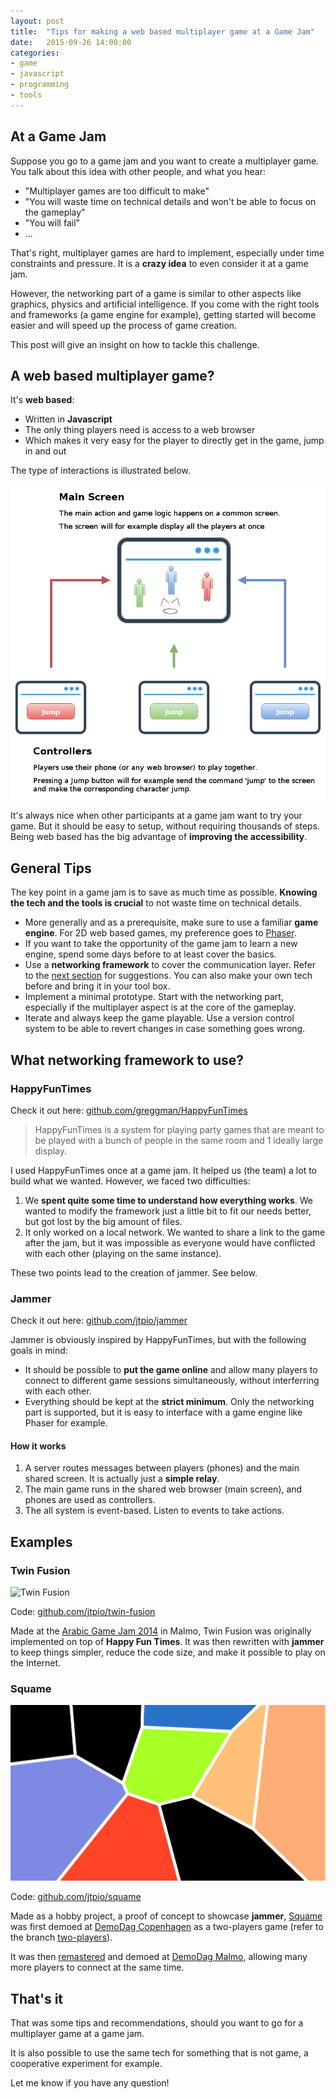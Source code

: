```yaml
---
layout: post
title:  "Tips for making a web based multiplayer game at a Game Jam"
date:   2015-09-26 14:00:00
categories:
- game
- javascript
- programming
- tools
---
```


## At a Game Jam

Suppose you go to a game jam and you want to create a multiplayer game. You talk about this idea with other people, and what you hear:

- "Multiplayer games are too difficult to make"
- "You will waste time on technical details and won't be able to focus on the gameplay"
- "You will fail"
- ...

That's right, multiplayer games are hard to implement, especially under time constraints and pressure. It is a **crazy idea** to even consider it at a game jam.

However, the networking part of a game is similar to other aspects like graphics, physics and artificial intelligence. If you come with the right tools and frameworks (a game engine for example), getting started will become easier and will speed up the process of game creation.

This post will give an insight on how to tackle this challenge.

## A web based multiplayer game?

It's **web based**:

- Written in **Javascript**
- The only thing players need is access to a web browser
- Which makes it very easy for the player to directly get in the game, jump in and out

The type of interactions is illustrated below.

<img class="center" src="/res/jammer/setup.png" alt="Jammer use case">

It's always nice when other participants at a game jam want to try your game. But it should be easy to setup, without requiring thousands of steps. Being web based has the big advantage of **improving the accessibility**.

## General Tips

The key point in a game jam is to save as much time as possible. **Knowing the tech and the tools is crucial** to not waste time on technical details.

- More generally and as a prerequisite, make sure to use a familiar **game engine**. For 2D web based games, my preference goes to [Phaser](//phaser.io).
- If you want to take the opportunity of the game jam to learn a new engine, spend some days before to at least cover the basics.
- Use a **networking framework** to cover the communication layer. Refer to the [next section](#what-to-use) for suggestions. You can also make your own tech before and bring it in your tool box.
- Implement a minimal prototype. Start with the networking part, especially if the multiplayer aspect is at the core of the gameplay.
- Iterate and always keep the game playable. Use a version control system to be able to revert changes in case something goes wrong.

## What networking framework to use? <a id="what-to-use"> </a>

### HappyFunTimes

Check it out here: [github.com/greggman/HappyFunTimes](//github.com/greggman/HappyFunTimes)

> HappyFunTimes is a system for playing party games that are meant to be played with a bunch of people in the same room and 1 ideally large display.

I used HappyFunTimes once at a game jam. It helped us (the team) a lot to build what we wanted. However, we faced two difficulties:

1. We **spent quite some time to understand how everything works**. We wanted to modify the framework just a little bit to fit our needs better, but got lost by the big amount of files.
2. It only worked on a local network. We wanted to share a link to the game after the jam, but it was impossible as everyone would have conflicted with each other (playing on the same instance).

These two points lead to the creation of jammer. See below.

### Jammer

Check it out here: [github.com/jtpio/jammer](//github.com/jtpio/jammer)

Jammer is obviously inspired by HappyFunTimes, but with the following goals in mind:

- It should be possible to **put the game online** and allow many players to connect to different game sessions simultaneously, without interferring with each other.
- Everything should be kept at the **strict minimum**. Only the networking part is supported, but it is easy to interface with a game engine like Phaser for example.

#### How it works

1. A server routes messages between players (phones) and the main shared screen. It is actually just a **simple relay**.
2. The main game runs in the shared web browser (main screen), and phones are used as controllers.
3. The all system is event-based. Listen to events to take actions.

## Examples

### Twin Fusion

<img class="center" src="//arabicgamejam.org/wp-content/uploads/2014/05/twinfusion2.png" alt="Twin Fusion">

Code: [github.com/jtpio/twin-fusion](//github.com/jtpio/twin-fusion)

Made at the [Arabic Game Jam 2014](http://arabicgamejam.org/game-concepts-2014/) in Malmo, Twin Fusion was originally implemented on top of **Happy Fun Times**. It was then rewritten with **jammer** to keep things simpler, reduce the code size, and make it possible to play on the Internet.

### Squame

<img class="center" src="//raw.githubusercontent.com/jtpio/squame/master/public/assets/screenshot2.png" alt="Twin Fusion">

Code: [github.com/jtpio/squame](//github.com/jtpio/squame)

Made as a hobby project, a proof of concept to showcase **jammer**, [Squame](https://github.com/jtpio/squame) was first demoed at [DemoDag Copenhagen](http://demodag.org/) as a two-players game (refer to the branch [two-players](https://github.com/jtpio/squame/tree/two-players)).

It was then [remastered](https://github.com/jtpio/squame/tree/master) and demoed at [DemoDag Malmo](https://twitter.com/demodag_malmo), allowing many more players to connect at the same time.

## That's it

That was some tips and recommendations, should you want to go for a multiplayer game at a game jam.

It is also possible to use the same tech for something that is not game, a cooperative experiment for example.

Let me know if you have any question!
